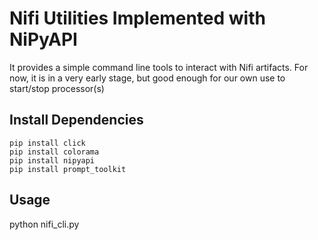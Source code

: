 # Nifi Utilities Implemented with NiPyAPI
It provides a simple command line tools to interact with Nifi artifacts.
For now, it is in a very early stage, but good enough for our own use to start/stop processor(s)
## Install Dependencies
```shell
pip install click
pip install colorama
pip install nipyapi
pip install prompt_toolkit
```
## Usage
python nifi_cli.py